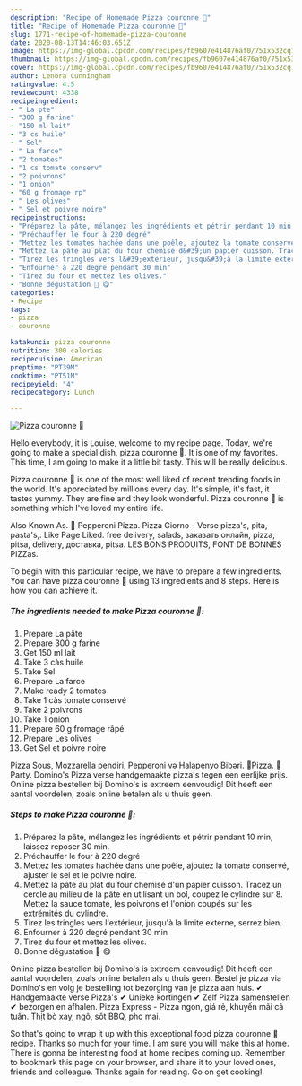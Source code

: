 ```yaml
---
description: "Recipe of Homemade Pizza couronne 🍕"
title: "Recipe of Homemade Pizza couronne 🍕"
slug: 1771-recipe-of-homemade-pizza-couronne
date: 2020-08-13T14:46:03.651Z
image: https://img-global.cpcdn.com/recipes/fb9607e414876af0/751x532cq70/pizza-couronne-🍕-photo-principale-de-la-recette.jpg
thumbnail: https://img-global.cpcdn.com/recipes/fb9607e414876af0/751x532cq70/pizza-couronne-🍕-photo-principale-de-la-recette.jpg
cover: https://img-global.cpcdn.com/recipes/fb9607e414876af0/751x532cq70/pizza-couronne-🍕-photo-principale-de-la-recette.jpg
author: Lenora Cunningham
ratingvalue: 4.5
reviewcount: 4338
recipeingredient:
- " La pte"
- "300 g farine"
- "150 ml lait"
- "3 cs huile"
- " Sel"
- " La farce"
- "2 tomates"
- "1 cs tomate conserv"
- "2 poivrons"
- "1 onion"
- "60 g fromage rp"
- " Les olives"
- " Sel et poivre noire"
recipeinstructions:
- "Préparez la pâte, mélangez les ingrédients et pétrir pendant 10 min, laissez reposer 30 min."
- "Préchauffer le four à 220 degré"
- "Mettez les tomates hachée dans une poêle, ajoutez la tomate conservé, ajuster le sel et le poivre noire."
- "Mettez la pâte au plat du four chemisé d&#39;un papier cuisson. Tracez un cercle au milieu de la pâte en utilisant un bol, coupez le cylindre sur 8. Mettez la sauce tomate, les poivrons et l&#39;onion coupés sur les extrémités du cylindre."
- "Tirez les tringles vers l&#39;extérieur, jusqu&#39;à la limite externe, serrez bien."
- "Enfourner à 220 degré pendant 30 min"
- "Tirez du four et mettez les olives."
- "Bonne dégustation 🍕 😋"
categories:
- Recipe
tags:
- pizza
- couronne

katakunci: pizza couronne 
nutrition: 300 calories
recipecuisine: American
preptime: "PT39M"
cooktime: "PT51M"
recipeyield: "4"
recipecategory: Lunch

---
```



![Pizza couronne 🍕](https://img-global.cpcdn.com/recipes/fb9607e414876af0/751x532cq70/pizza-couronne-🍕-photo-principale-de-la-recette.jpg)

Hello everybody, it is Louise, welcome to my recipe page. Today, we're going to make a special dish, pizza couronne 🍕. It is one of my favorites. This time, I am going to make it a little bit tasty. This will be really delicious.

Pizza couronne 🍕 is one of the most well liked of recent trending foods in the world. It's appreciated by millions every day. It's simple, it's fast, it tastes yummy. They are fine and they look wonderful. Pizza couronne 🍕 is something which I've loved my entire life.

Also Known As. 🍕 Pepperoni Pizza. Pizza Giorno - Verse pizza&#39;s, pita, pasta&#39;s,. Like Page Liked. free delivery, salads, заказать онлайн, pizza, pitsa, delivery, доставка, pitsa. LES BONS PRODUITS, FONT DE BONNES PIZZas.


To begin with this particular recipe, we have to prepare a few ingredients. You can have pizza couronne 🍕 using 13 ingredients and 8 steps. Here is how you can achieve it.

<!--inarticleads1-->

##### The ingredients needed to make Pizza couronne 🍕:

1. Prepare  La pâte
1. Prepare 300 g farine
1. Get 150 ml lait
1. Take 3 càs huile
1. Take  Sel
1. Prepare  La farce
1. Make ready 2 tomates
1. Take 1 càs tomate conservé
1. Take 2 poivrons
1. Take 1 onion
1. Prepare 60 g fromage râpé
1. Prepare  Les olives
1. Get  Sel et poivre noire


Pizza Sous, Mozzarella pendiri, Pepperoni və Halapenyo Bibəri. 🍕Pizza. 🍕Party. Domino&#39;s Pizza verse handgemaakte pizza&#39;s tegen een eerlijke prijs. Online pizza bestellen bij Domino&#39;s is extreem eenvoudig! Dit heeft een aantal voordelen, zoals online betalen als u thuis geen. 

<!--inarticleads2-->

##### Steps to make Pizza couronne 🍕:

1. Préparez la pâte, mélangez les ingrédients et pétrir pendant 10 min, laissez reposer 30 min.
1. Préchauffer le four à 220 degré
1. Mettez les tomates hachée dans une poêle, ajoutez la tomate conservé, ajuster le sel et le poivre noire.
1. Mettez la pâte au plat du four chemisé d&#39;un papier cuisson. Tracez un cercle au milieu de la pâte en utilisant un bol, coupez le cylindre sur 8. Mettez la sauce tomate, les poivrons et l&#39;onion coupés sur les extrémités du cylindre.
1. Tirez les tringles vers l&#39;extérieur, jusqu&#39;à la limite externe, serrez bien.
1. Enfourner à 220 degré pendant 30 min
1. Tirez du four et mettez les olives.
1. Bonne dégustation 🍕 😋


Online pizza bestellen bij Domino&#39;s is extreem eenvoudig! Dit heeft een aantal voordelen, zoals online betalen als u thuis geen. Bestel je pizza via Domino&#39;s en volg je bestelling tot bezorging van je pizza aan huis. ✔ Handgemaakte verse Pizza&#39;s ✔ Unieke kortingen ✔ Zelf Pizza samenstellen ✔ bezorgen en afhalen. Pizza Express - Pizza ngon, giá rẻ, khuyến mãi cả tuần. Thịt bò xay, ngô, sốt BBQ, pho mai. 

So that's going to wrap it up with this exceptional food pizza couronne 🍕 recipe. Thanks so much for your time. I am sure you will make this at home. There is gonna be interesting food at home recipes coming up. Remember to bookmark this page on your browser, and share it to your loved ones, friends and colleague. Thanks again for reading. Go on get cooking!
